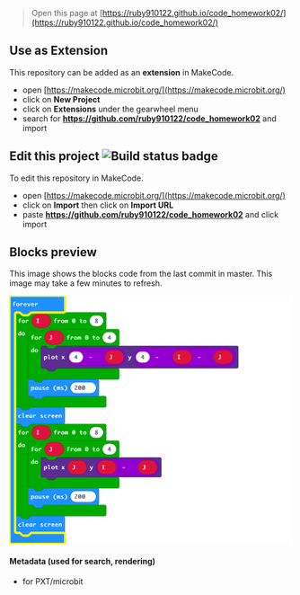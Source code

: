 
> Open this page at [https://ruby910122.github.io/code_homework02/](https://ruby910122.github.io/code_homework02/)

## Use as Extension

This repository can be added as an **extension** in MakeCode.

* open [https://makecode.microbit.org/](https://makecode.microbit.org/)
* click on **New Project**
* click on **Extensions** under the gearwheel menu
* search for **https://github.com/ruby910122/code_homework02** and import

## Edit this project ![Build status badge](https://github.com/ruby910122/code_homework02/workflows/MakeCode/badge.svg)

To edit this repository in MakeCode.

* open [https://makecode.microbit.org/](https://makecode.microbit.org/)
* click on **Import** then click on **Import URL**
* paste **https://github.com/ruby910122/code_homework02** and click import

## Blocks preview

This image shows the blocks code from the last commit in master.
This image may take a few minutes to refresh.

![A rendered view of the blocks](https://github.com/ruby910122/code_homework02/raw/master/.github/makecode/blocks.png)

#### Metadata (used for search, rendering)

* for PXT/microbit
<script src="https://makecode.com/gh-pages-embed.js"></script><script>makeCodeRender("{{ site.makecode.home_url }}", "{{ site.github.owner_name }}/{{ site.github.repository_name }}");</script>
